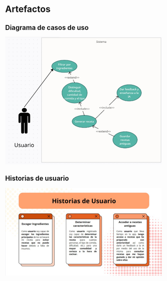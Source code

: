 # Artefactos 

## Diagrama de casos de uso

![Caso de uso](https://github.com/Laimlobering/Proyectos-LIS-2023/blob/39dfc1a3088800bbb8fb80c4038f6a375a589988/Assets/DCU.jpeg)


## Historias de usuario
![HistoriasUser](https://github.com/Laimlobering/Proyectos-LIS-2023/blob/39dfc1a3088800bbb8fb80c4038f6a375a589988/Assets/HU.jpeg)
